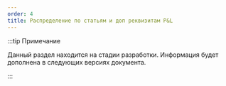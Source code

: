 ```yaml
---
order: 4
title: Распределение по статьям и доп реквизитам P&L
---
```


:::tip Примечание

Данный раздел находится на стадии разработки. Информация будет дополнена в следующих версиях документа.

:::


